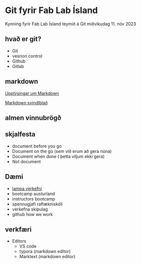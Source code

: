 # Git fyrir Fab Lab Ísland

Kynning fyrir Fab Lab Ísland teymið á Git miðvikudag 11. nóv 2023


## hvað er git?

- Git
- vesrion control
- Github
- Gitlab

## markdown

[Upplýsingar um Markdown](https://www.markdownguide.org/)

[Markdown svindlblað](https://dev.to/godcrampy/markdown-cheat-sheet-pdf-infographic-12ko)

## almen vinnubrögð

## skjalfesta 

- document before you go
- Document on the go (sem við erum að gera núna)
- Document when done ( þetta viljum ekki gera)
- Not document 

## Dæmi

- [lampa verkefni](https://github.com/Fab-Lab-Akureyri/Lampi/)
- bootcamp austurland
- instructors bootcamp
- spennugjafi raftækniskóli
- verkefna skipulag
- github how we work

## verkfæri

- Editors
  - VS code
  - typora (markdown editor)
  - Marktext (markdown editor)
